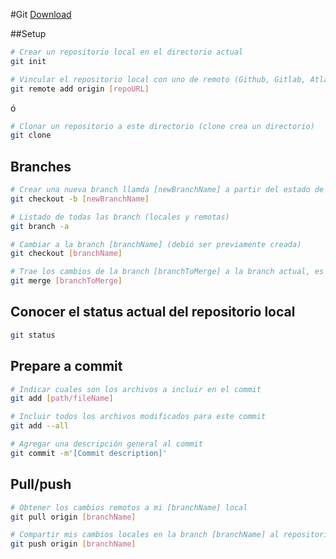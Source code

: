 #Git
[Download](https://git-scm.com/downloads)

##Setup

```bash
# Crear un repositorio local en el directorio actual
git init  

# Vincular el repositorio local con uno de remoto (Github, Gitlab, Atlassian...)
git remote add origin [repoURL]     
```
ó
```bash
# Clonar un repositorio a este directorio (clone crea un directorio)
git clone
```

## Branches

```bash
# Crear una nueva branch llamda [newBranchName] a partir del estado de la branch actual 
git checkout -b [newBranchName]

# Listado de todas las branch (locales y remotas)
git branch -a

# Cambiar a la branch [branchName] (debió ser previamente creada)
git checkout [branchName]

# Trae los cambios de la branch [branchToMerge] a la branch actual, es decir, la branch actual va a tener los cambios de [branchToMerge]
git merge [branchToMerge]
```

## Conocer el status actual del repositorio local
```bash
git status
```

## Prepare a commit
```bash
# Indicar cuales son los archivos a incluir en el commit
git add [path/fileName]

# Incluir todos los archivos modificados para este commit
git add --all

# Agregar una descripción general al commit
git commit -m'[Commit description]'
```

## Pull/push
```bash
# Obtener los cambios remotos a mi [branchName] local
git pull origin [branchName]

# Compartir mis cambios locales en la branch [branchName] al repositorio remoto
git push origin [branchName]
```


